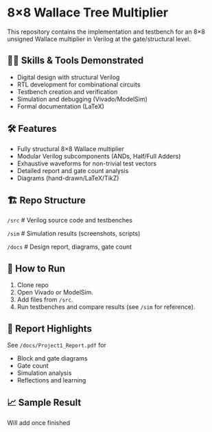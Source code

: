 # 8×8 Wallace Tree Multiplier
This repository contains the implementation and testbench for an 8×8 unsigned Wallace multiplier in Verilog at the gate/structural level.

## 👨‍💻 Skills & Tools Demonstrated

- Digital design with structural Verilog
- RTL development for combinational circuits
- Testbench creation and verification
- Simulation and debugging (Vivado/ModelSim)
- Formal documentation (LaTeX)

## 🛠️ Features

- Fully structural 8×8 Wallace multiplier
- Modular Verilog subcomponents (ANDs, Half/Full Adders)
- Exhaustive waveforms for non-trivial test vectors
- Detailed report and gate count analysis
- Diagrams (hand-drawn/LaTeX/TikZ)

## 🏗️ Repo Structure

`/src` # Verilog source code and testbenches

`/sim` # Simulation results (screenshots, scripts)

`/docs` # Design report, diagrams, gate count

## 🚦 How to Run

1. Clone repo
2. Open Vivado or ModelSim.
3. Add files from `/src`.
4. Run testbenches and compare results (see `/sim` for reference).

## 📝 Report Highlights

See `/docs/Project1_Report.pdf` for
- Block and gate diagrams
- Gate count
- Simulation analysis
- Reflections and learning

## 📈 Sample Result

Will add once finished
